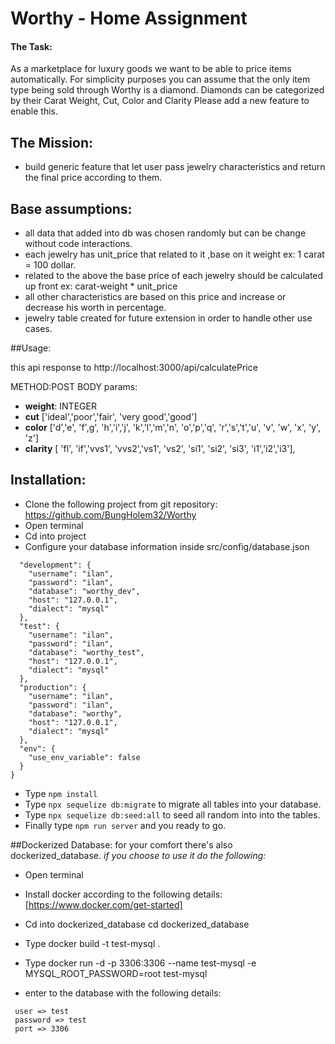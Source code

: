 # Worthy - Home Assignment

#### The Task:

As a marketplace for luxury goods we want to be able to price items
automatically.
For simplicity purposes you can assume that the only item type being sold
through Worthy is a diamond. Diamonds can be categorized by their Carat
Weight, Cut, Color and Clarity
Please add a new feature to enable this.

## The Mission:

- build generic feature that let user pass jewelry characteristics and return the final price according to them.

## Base assumptions:

- all data that added into db was chosen randomly but can be change without code interactions.
- each jewelry has unit_price that related to it ,base on it weight ex: 1 carat = 100 dollar.
- related to the above the base price of each jewelry should  be calculated up front ex: carat-weight * unit_price
- all other characteristics are based on this price and increase or decrease his worth in percentage.
- jewelry table created for future extension in order to handle other use cases.

##Usage:
 
 this api response to http://localhost:3000/api/calculatePrice
 
 METHOD:POST
 BODY params:
 - **weight**: INTEGER
 - **cut**   ['ideal','poor','fair',  'very good','good']
 - **color**  ['d','e', 'f',g', 'h','i','j', 'k','l','m','n', 'o','p','q', 'r','s','t','u', 'v', 'w', 'x', 'y', 'z']
 - **clarity** [ 'fl', 'if','vvs1', 'vvs2','vs1', 'vs2', 'si1', 'si2', 'si3', 'i1','i2','i3'],


## Installation:

- Clone the following project from git repository: https://github.com/BungHolem32/Worthy
- Open terminal
- Cd into project
- Configure your database information inside src/config/database.json
```{
  "development": {
    "username": "ilan",
    "password": "ilan",
    "database": "worthy_dev",
    "host": "127.0.0.1",
    "dialect": "mysql"
  },
  "test": {
    "username": "ilan",
    "password": "ilan",
    "database": "worthy_test",
    "host": "127.0.0.1",
    "dialect": "mysql"
  },
  "production": {
    "username": "ilan",
    "password": "ilan",
    "database": "worthy",
    "host": "127.0.0.1",
    "dialect": "mysql"
  },
  "env": {
    "use_env_variable": false
  }
}
```

- Type `npm install` 
- Type `npx sequelize db:migrate`  to migrate all tables into your database.
- Type `npx sequelize db:seed:all` to seed all random into into the tables.
- Finally type `npm run server` and you ready to go. 	
 	 	
 	 	
##Dockerized Database:
 for your comfort there's also dockerized_database.
 _if you choose to use it do the following:_
 - Open terminal 
 - Install docker according to the following details: [https://www.docker.com/get-started]
 - Cd into dockerized_database cd dockerized_database
 - Type docker build -t test-mysql .
 - Type docker run -d -p 3306:3306 --name test-mysql -e MYSQL_ROOT_PASSWORD=root test-mysql
 
 - enter to the database with the following details:
 ```
  user => test
  password => test
  port => 3306
 ``` 	
 
